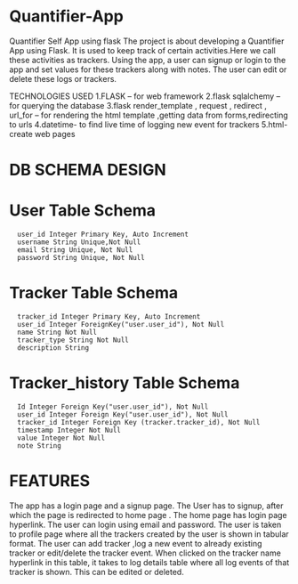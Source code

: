 # Quantifier-App
Quantifier Self App using flask
The project is about developing a Quantifier App using Flask. It is used to keep track of certain
activities.Here we call these activities as trackers. Using the app, a user can signup or login to the app and set
values for these trackers along with notes. The user can edit or delete these logs or trackers.

TECHNOLOGIES USED
1.FLASK – for web framework
2.flask sqlalchemy – for querying the database
3.flask render_template , request , redirect , url_for – for rendering the html template ,getting data from
forms,redirecting to urls
4.datetime- to find live time of logging new event for trackers
5.html- create web pages

# DB SCHEMA DESIGN

# User Table Schema
      user_id Integer Primary Key, Auto Increment
      username String Unique,Not Null
      email String Unique, Not Null
      password String Unique, Not Null
# Tracker Table Schema
      tracker_id Integer Primary Key, Auto Increment
      user_id Integer ForeignKey("user.user_id"), Not Null
      name String Not Null
      tracker_type String Not Null
      description String
# Tracker_history Table Schema
      Id Integer Foreign Key("user.user_id"), Not Null
      user_id Integer Foreign Key("user.user_id"), Not Null
      tracker_id Integer Foreign Key (tracker.tracker_id), Not Null
      timestamp Integer Not Null
      value Integer Not Null
      note String
      
# FEATURES
The app has a login page and a signup page. The User has to signup, after which
the page is redirected to home page . The home page has login page hyperlink. The
user can login using email and password. The user is taken to profile page where
all the trackers created by the user is shown in tabular format. The user can add
tracker ,log a new event to already existing tracker or edit/delete the tracker
event. When clicked on the tracker name hyperlink in this table, it takes to log
details table where all log events of that tracker is shown. This can be edited or
deleted.

